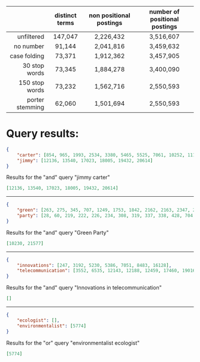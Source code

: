 |                   | distinct terms | non positional postings | number of positional postings |
| ---:              | :---:          | :---:                   |  :---:                        |
| unfiltered        | 147,047        | 2,226,432               | 3,516,607                     |
| no number         | 91,144         | 2,041,816               | 3,459,632                     | 
| case folding      | 73,371         | 1,912,362               | 3,457,905                     |
| 30 stop words     | 73,345         | 1,884,278               | 3,400,090                     | 
| 150 stop words    | 73,232         | 1,562,716               | 2,550,593                     | 
| porter stemming   | 62,060         | 1,501,694               | 2,550,593                     | 


# Query results:

```json
{
    "carter": [854, 965, 1993, 2534, 3380, 5465, 5525, 7061, 10252, 11114, 11118, 11330, 12136, 12677, 13540, 15158, 15473, 16887, 17023, 17325, 17363, 18005, 18438, 18962, 19432, 20614, 21308],
    "jimmy": [12136, 13540, 17023, 18005, 19432, 20614]
}
```

Results for the "and" query "jimmy carter"
```json
[12136, 13540, 17023, 18005, 19432, 20614]
```

*****************************************************

```json
{
    "green": [263, 275, 345, 707, 1249, 1753, 1842, 2162, 2163, 2347, 2404, 2606, 2627, 3397, 3714, 3878, 3885, 4634, 4719, 5107, 5124, 5334, 6698, 7308, 7415, 8193, 9265, 9328, 10230, 10682, 10733, 10752, 10799, 12300, 12655, 12701, 12814, 12878, 13190, 13629, 14427, 14982, 16115, 17415, 17419, 17433, 17583, 18464, 19091, 19430, 19551, 19867, 19960, 20186, 20555, 21118, 21577],
    "party": [28, 60, 219, 222, 226, 234, 308, 319, 337, 338, 428, 704, 871, 967, 1129, 1477, 1594, 1685, 1880, 1900, 1906, 1916, 1957, 2074, 2132, 2228, 2364, 2406, 2467, 2556, 2786, 2823, 2965, 2967, 2972, 3188, 3205, 3313, 3451, 3488, 3502, 3549, 3567, 3597, 3670, 4026, 4070, 4096, 4166, 4247, 4548, 4670, 4674, 4705, 4721, 4736, 4738, 4887, 5030, 5070, 5117, 5161, 5190, 5208, 5221, 5262, 5289, 5325, 5338, 5622, 5774, 6052, 6143, 6156, 6188, 6190, 6345, 6360, 6395, 6396, 6400, 6430, 6899, 6927, 6945, 6989, 7022, 7043, 7477, 7525, 7536, 7549, 7630, 7651, 7777, 7779, 7849, 7927, 7941, 8073, 8091, 8133, 8139, 8307, 8342, 8405, 8450, 8493, 8496, 8627, 8691, 8727, 8884, 8904, 9108, 9126, 9140, 9153, 9183, 9247, 9275, 9292, 9402, 9466, 9479, 9689, 9739, 9761, 9774, 9797, 9847, 9848, 9907, 9921, 9929, 10123, 10210, 10230, 10268, 10271, 10290, 10355, 10379, 10486, 10621, 10646, 10666, 10863, 11172, 11175, 11176, 11243, 11245, 11397, 11442, 11742, 11768, 11779, 11837, 12069, 12322, 12431, 12438, 12440, 12612, 12737, 12750, 12773, 12792, 12876, 12879, 12916, 13082, 13084, 13257, 13260, 13277, 13318, 13323, 13347, 13396, 13414, 13417, 13419, 13420, 13446, 13458, 13527, 13534, 13548, 13564, 13576, 13606, 13627, 13637, 13671, 13692, 13725, 13733, 13752, 13790, 13993, 13995, 14030, 14342, 14357, 14412, 14419, 14631, 14635, 14654, 14710, 14739, 14757, 14780, 14809, 14819, 14825, 14826, 14874, 14905, 14950, 14951, 14976, 15033, 15228, 15342, 15369, 15372, 15373, 15375, 15408, 15450, 15452, 15453, 15456, 15470, 15549, 15795, 15962, 16137, 16181, 16198, 16211, 16226, 16292, 16409, 16727, 16732, 16770, 16774, 16777, 16780, 16787, 16844, 16876, 16902, 17012, 17040, 17043, 17047, 17055, 17070, 17072, 17075, 17170, 17172, 17188, 17222, 17249, 17259, 17272, 17305, 17402, 17432, 17461, 17573, 17681, 17803, 17874, 17893, 17934, 17966, 17970, 18138, 18222, 18375, 18403, 18417, 18449, 18469, 18507, 18597, 18682, 18731, 18915, 19024, 19027, 19034, 19039, 19134, 19157, 19191, 19353, 19405, 19432, 19495, 19508, 19525, 19566, 19588, 19662, 19683, 19751, 19898, 20056, 20061, 20075, 20231, 20379, 20764, 20860, 20911, 20986, 21123, 21276, 21508, 21536, 21547, 21572, 21575, 21577]
}
```

Results for the "and" query "Green Party"
```json
[10230, 21577]
```

*******************************************************

```json
{
    "innovations": [247, 3192, 5230, 5386, 7051, 8483, 16128],
    "telecommunication": [3552, 6535, 12143, 12188, 12459, 17460, 19016, 19035, 21550, 21555]
}
```

Results for the "and" query "Innovations in telecommunication"
```json
[]
```

********************************************************

```json
{
    "ecologist": [],
    "environmentalist": [5774]
}
```

Results for the "or" query "environmentalist ecologist"
```json
[5774]
```
